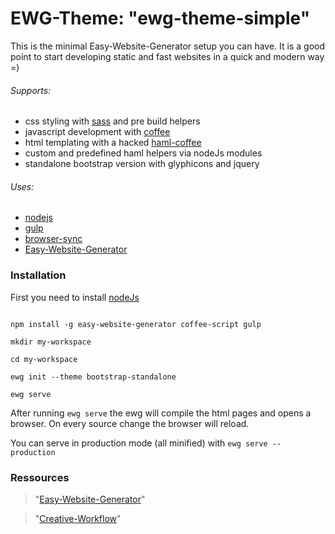 # EWG-Theme: "ewg-theme-simple"
This is the minimal Easy-Website-Generator setup you can have. It is a good point to start developing static and fast websites in a quick and modern way =)

###### Supports:
  * css styling with [sass](http://sass-lang.com/documentation/file.SASS_REFERENCE.html) and pre build helpers
  * javascript development with [coffee](http://coffeescript.org/)
  * html templating with a hacked [haml-coffee](https://github.com/easy-website-generator/haml-coffee)
  * custom and predefined haml helpers via nodeJs modules
  * standalone bootstrap version with glyphicons and jquery

###### Uses:
  * [nodejs](https://nodejs.org/en/)
  * [gulp](https://github.com/gulpjs/gulp)
  * [browser-sync](https://browsersync.io/)
  * [Easy-Website-Generator](https://github.com/easy-website-generator/)


### Installation
First you need to install [nodeJs](https://nodejs.org/en/download/)

```

npm install -g easy-website-generator coffee-script gulp

mkdir my-workspace

cd my-workspace

ewg init --theme bootstrap-standalone

ewg serve

```
After running ``ewg serve`` the ewg will compile the html pages and opens a browser. On every source change the browser will reload.

You can serve in production mode (all minified) with ```ewg serve --production```

### Ressources
> "[Easy-Website-Generator](https://github.com/easy-website-generator/)"

> "[Creative-Workflow](http://www.creative-workflow.berlin/company.html)"
